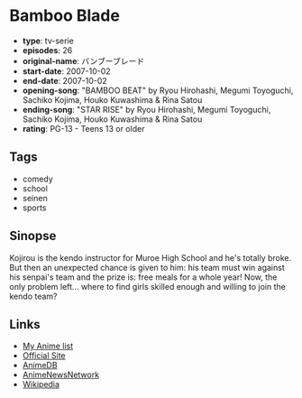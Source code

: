 # Bamboo Blade

-   **type**: tv-serie
-   **episodes**: 26
-   **original-name**: バンブーブレード
-   **start-date**: 2007-10-02
-   **end-date**: 2007-10-02
-   **opening-song**: "BAMBOO BEAT" by Ryou Hirohashi, Megumi Toyoguchi, Sachiko Kojima, Houko Kuwashima & Rina Satou
-   **ending-song**: "STAR RISE" by Ryou Hirohashi, Megumi Toyoguchi, Sachiko Kojima, Houko Kuwashima & Rina Satou
-   **rating**: PG-13 - Teens 13 or older

## Tags

-   comedy
-   school
-   seinen
-   sports

## Sinopse

Kojirou is the kendo instructor for Muroe High School and he's totally broke. But then an unexpected chance is given to him: his team must win against his senpai's team and the prize is: free meals for a whole year! Now, the only problem left... where to find girls skilled enough and willing to join the kendo team?

## Links

-   [My Anime list](https://myanimelist.net/anime/2986/Bamboo_Blade)
-   [Official Site](http://www.bambooblade.jp/pc/)
-   [AnimeDB](http://anidb.info/perl-bin/animedb.pl?show=anime&aid=5356)
-   [AnimeNewsNetwork](http://www.animenewsnetwork.com/encyclopedia/anime.php?id=8455)
-   [Wikipedia](http://en.wikipedia.org/wiki/Bamboo_Blade)

